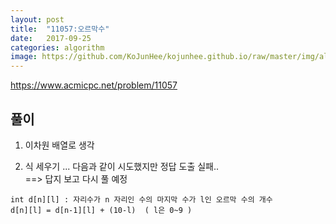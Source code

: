 ```yaml
---
layout: post
title:  "11057:오르막수"
date:   2017-09-25
categories: algorithm
image: https://github.com/KoJunHee/kojunhee.github.io/raw/master/img/algorithm.png
---
```



<https://www.acmicpc.net/problem/11057>

## 풀이 

1. 이차원 배열로 생각

2. 식 세우기 ... 다음과 같이 시도했지만 정답 도출 실패..  </br>==> 답지 보고 다시 풀 예정

````
int d[n][l] : 자리수가 n 자리인 수의 마지막 수가 l인 오르막 수의 개수
d[n][l] = d[n-1][l] + (10-l)  ( l은 0~9 )
````
